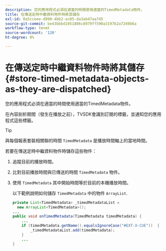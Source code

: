 ```yaml
---
description: 您的應用程式必須在適當的時間使用適當的TimedMetadata物件。
title: 在傳送定時中繼資料物件時將其儲存
exl-id: 0a5cceee-d990-4bb2-ac85-da3ab47aa745
source-git-commit: be43bbbd1051886c8979ff590a3197b2a7249b6a
workflow-type: tm+mt
source-wordcount: '120'
ht-degree: 0%

---
```


# 在傳送定時中繼資料物件時將其儲存 {#store-timed-metadata-objects-as-they-are-dispatched}

您的應用程式必須在適當的時間使用適當的TimedMetadata物件。

在內容剖析期間（發生在播放之前），TVSDK會識別訂閱的標籤，並通知您的應用程式這些標籤。

>[!TIP]
>
>與每個報表套裝相關聯的時間 `TimedMetadata` 是播放時間軸上的當地時間。

若要在傳送定時中繼資料物件時儲存這些物件：

1. 追蹤目前的播放時間。
1. 比對目前播放時間與已傳送的時間 `TimedMetadata` 物件。

1. 使用 `TimedMetadata` 其中開始時間等於目前的本機播放時間。

   以下範例說明如何儲存 `TimedMetadata` 中的物件 `ArrayList`.

   ```java
   private List<TimedMetadata> _timedMetadataList =  
     new ArrayList<TimedMetadata>(); 
   ... 
   public void onTimedMetadata(TimedMetadata timedMetadata) { 
       ... 
       if (timedMetadata.getName().equalsIgnoreCase("#EXT-X-CUE"))  { 
           _timedMetadataList.add(timedMetadata); 
       } 
       ... 
   }
   ```
